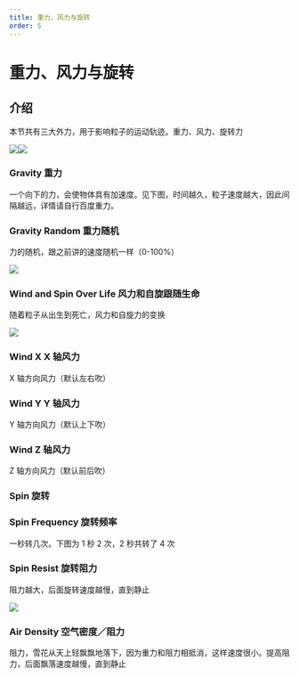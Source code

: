 ```yaml
---
title: 重力、风力与旋转
order: 5
---
```


# 重力、风力与旋转

## 介绍

本节共有三大外力，用于影响粒子的运动轨迹。重力、风力、旋转力

![](http://cdn.yuelili.com/202020051718-a.png)![](http://cdn.yuelili.com/202020041550-J.png)

### Gravity 重力

一个向下的力，会使物体具有加速度。见下图，时间越久，粒子速度越大，因此间隔越远，详情请自行百度重力。

### Gravity Random 重力随机

力的随机，跟之前讲的速度随机一样（0-100%）

![](http://cdn.yuelili.com/202020051209-s.png)

### Wind and Spin Over Life 风力和自旋跟随生命

随着粒子从出生到死亡，风力和自旋力的变换

![](http://cdn.yuelili.com/202020051207-7.png)

### Wind X X 轴风力

X 轴方向风力（默认左右吹）

### Wind Y Y 轴风力

Y 轴方向风力（默认上下吹）

### Wind Z 轴风力

Z 轴方向风力（默认前后吹）

### Spin 旋转

### Spin Frequency 旋转频率

一秒转几次。下图为 1 秒 2 次，2 秒共转了 4 次

### Spin Resist 旋转阻力

阻力越大，后面旋转速度越慢，直到静止

![](http://cdn.yuelili.com/202020051225-U.png)

### Air Density 空气密度／阻力

阻力，雪花从天上轻飘飘地落下，因为重力和阻力相抵消，这样速度很小。提高阻力，后面飘落速度越慢，直到静止
